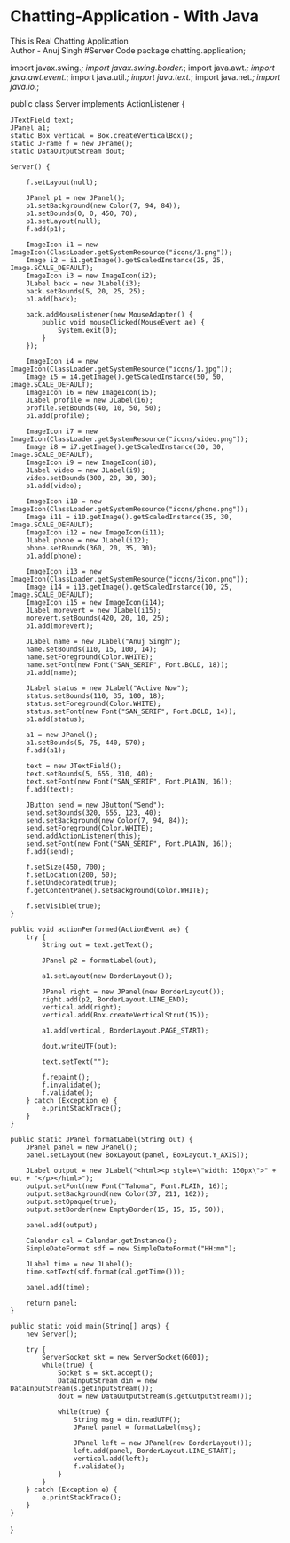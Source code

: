 # Chatting-Application - With Java
This is Real Chatting Application
<br>
Author - Anuj Singh
#Server Code
package chatting.application;

import javax.swing.*;
import javax.swing.border.*;
import java.awt.*;
import java.awt.event.*;
import java.util.*;
import java.text.*;
import java.net.*;
import java.io.*;

public class Server implements ActionListener {
    
    JTextField text;
    JPanel a1;
    static Box vertical = Box.createVerticalBox();
    static JFrame f = new JFrame();
    static DataOutputStream dout;
    
    Server() {
        
        f.setLayout(null);
        
        JPanel p1 = new JPanel();
        p1.setBackground(new Color(7, 94, 84));
        p1.setBounds(0, 0, 450, 70);
        p1.setLayout(null);
        f.add(p1);
        
        ImageIcon i1 = new ImageIcon(ClassLoader.getSystemResource("icons/3.png"));
        Image i2 = i1.getImage().getScaledInstance(25, 25, Image.SCALE_DEFAULT);
        ImageIcon i3 = new ImageIcon(i2);
        JLabel back = new JLabel(i3);
        back.setBounds(5, 20, 25, 25);
        p1.add(back);
        
        back.addMouseListener(new MouseAdapter() {
            public void mouseClicked(MouseEvent ae) {
                System.exit(0);
            }
        });
        
        ImageIcon i4 = new ImageIcon(ClassLoader.getSystemResource("icons/1.jpg"));
        Image i5 = i4.getImage().getScaledInstance(50, 50, Image.SCALE_DEFAULT);
        ImageIcon i6 = new ImageIcon(i5);
        JLabel profile = new JLabel(i6);
        profile.setBounds(40, 10, 50, 50);
        p1.add(profile);
        
        ImageIcon i7 = new ImageIcon(ClassLoader.getSystemResource("icons/video.png"));
        Image i8 = i7.getImage().getScaledInstance(30, 30, Image.SCALE_DEFAULT);
        ImageIcon i9 = new ImageIcon(i8);
        JLabel video = new JLabel(i9);
        video.setBounds(300, 20, 30, 30);
        p1.add(video);
        
        ImageIcon i10 = new ImageIcon(ClassLoader.getSystemResource("icons/phone.png"));
        Image i11 = i10.getImage().getScaledInstance(35, 30, Image.SCALE_DEFAULT);
        ImageIcon i12 = new ImageIcon(i11);
        JLabel phone = new JLabel(i12);
        phone.setBounds(360, 20, 35, 30);
        p1.add(phone);
        
        ImageIcon i13 = new ImageIcon(ClassLoader.getSystemResource("icons/3icon.png"));
        Image i14 = i13.getImage().getScaledInstance(10, 25, Image.SCALE_DEFAULT);
        ImageIcon i15 = new ImageIcon(i14);
        JLabel morevert = new JLabel(i15);
        morevert.setBounds(420, 20, 10, 25);
        p1.add(morevert);
        
        JLabel name = new JLabel("Anuj Singh");
        name.setBounds(110, 15, 100, 14);
        name.setForeground(Color.WHITE);
        name.setFont(new Font("SAN_SERIF", Font.BOLD, 18));
        p1.add(name);
        
        JLabel status = new JLabel("Active Now");
        status.setBounds(110, 35, 100, 18);
        status.setForeground(Color.WHITE);
        status.setFont(new Font("SAN_SERIF", Font.BOLD, 14));
        p1.add(status);
        
        a1 = new JPanel();
        a1.setBounds(5, 75, 440, 570);
        f.add(a1);
        
        text = new JTextField();
        text.setBounds(5, 655, 310, 40);
        text.setFont(new Font("SAN_SERIF", Font.PLAIN, 16));
        f.add(text);
        
        JButton send = new JButton("Send");
        send.setBounds(320, 655, 123, 40);
        send.setBackground(new Color(7, 94, 84));
        send.setForeground(Color.WHITE);
        send.addActionListener(this);
        send.setFont(new Font("SAN_SERIF", Font.PLAIN, 16));
        f.add(send);
        
        f.setSize(450, 700);
        f.setLocation(200, 50);
        f.setUndecorated(true);
        f.getContentPane().setBackground(Color.WHITE);
        
        f.setVisible(true);
    }
    
    public void actionPerformed(ActionEvent ae) {
        try {
            String out = text.getText();

            JPanel p2 = formatLabel(out);

            a1.setLayout(new BorderLayout());

            JPanel right = new JPanel(new BorderLayout());
            right.add(p2, BorderLayout.LINE_END);
            vertical.add(right);
            vertical.add(Box.createVerticalStrut(15));

            a1.add(vertical, BorderLayout.PAGE_START);

            dout.writeUTF(out);

            text.setText("");

            f.repaint();
            f.invalidate();
            f.validate();   
        } catch (Exception e) {
            e.printStackTrace();
        }
    }
    
    public static JPanel formatLabel(String out) {
        JPanel panel = new JPanel();
        panel.setLayout(new BoxLayout(panel, BoxLayout.Y_AXIS));
        
        JLabel output = new JLabel("<html><p style=\"width: 150px\">" + out + "</p></html>");
        output.setFont(new Font("Tahoma", Font.PLAIN, 16));
        output.setBackground(new Color(37, 211, 102));
        output.setOpaque(true);
        output.setBorder(new EmptyBorder(15, 15, 15, 50));
        
        panel.add(output);
        
        Calendar cal = Calendar.getInstance();
        SimpleDateFormat sdf = new SimpleDateFormat("HH:mm");
        
        JLabel time = new JLabel();
        time.setText(sdf.format(cal.getTime()));
        
        panel.add(time);
        
        return panel;
    }
    
    public static void main(String[] args) {
        new Server();
        
        try {
            ServerSocket skt = new ServerSocket(6001);
            while(true) {
                Socket s = skt.accept();
                DataInputStream din = new DataInputStream(s.getInputStream());
                dout = new DataOutputStream(s.getOutputStream());
                
                while(true) {
                    String msg = din.readUTF();
                    JPanel panel = formatLabel(msg);
                    
                    JPanel left = new JPanel(new BorderLayout());
                    left.add(panel, BorderLayout.LINE_START);
                    vertical.add(left);
                    f.validate();
                }
            }
        } catch (Exception e) {
            e.printStackTrace();
        }
    }
}
